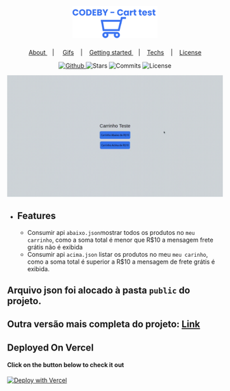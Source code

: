  
 

<h1 align="center">
   <img alt="CODEBY - Teste carrinho" src="github/logo.svg" width="200px" />
</h1>
 
<p align="center" >
  <a href="#about"> About </a> &nbsp;&nbsp;&nbsp;| &nbsp;&nbsp;&nbsp;
  <a href="#application-features">Gifs</a> &nbsp;&nbsp;&nbsp;|&nbsp;&nbsp;&nbsp;
  <a href="#getting-started">Getting started </a> &nbsp;&nbsp;&nbsp;|&nbsp;&nbsp;&nbsp;
  <a href="#techs">Techs</a> &nbsp;&nbsp;&nbsp;|&nbsp;&nbsp;&nbsp;
  <a href="#license">License</a>
</p>


<p align="center">
  <a href="https://github.com/eulazzo" target="_blank">
    <img src="https://img.shields.io/static/v1?label=author&message=eulazzo&color=1877f2&labelColor=008000" alt="Github"> 
  </a>
    <img src="https://img.shields.io/github/stars/eulazzo/Sigma?color=1877f2&labelColor=008000" alt="Stars">
  <img src="https://img.shields.io/github/last-commit/eulazzo/Sigma?color=1877f2&labelColor=008000" alt="Commits">
  <img src="https://img.shields.io/static/v1?label=license&message=MIT&color=1877f2&labelColor=008000" alt="License">
</p>

![CODEBY - Cart Test](github/projectgif.gif)

* ## Features
  * Consumir api `abaixo.json`mostrar todos os produtos no `meu carrinho`,  como a soma total é menor que R$10 a mensagem frete grátis não é exibida
  * Consumir api `acima.json`  listar os produtos no meu `meu carinho`, como a soma total é superior a R$10 a mensagem de frete grátis é exibida. 

## Arquivo json foi alocado à pasta `public` do projeto.
## Outra versão mais completa do projeto: <a  target="_blanck" href="https://github.com/eulazzo/cart_candy_v1">Link</a>

## Deployed On Vercel
#### Click on the button below to check it out
[![Deploy with Vercel](https://vercel.com/button)](https://test-cart-v2.vercel.app/)
